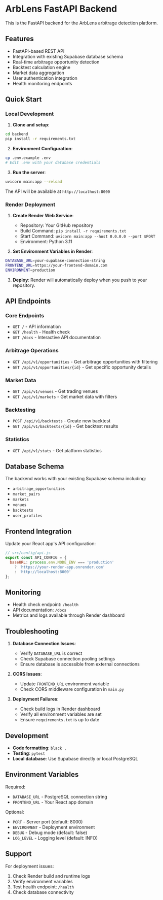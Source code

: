# ArbLens FastAPI Backend

This is the FastAPI backend for the ArbLens arbitrage detection platform.

## Features

- FastAPI-based REST API
- Integration with existing Supabase database schema
- Real-time arbitrage opportunity detection
- Backtest calculation engine
- Market data aggregation
- User authentication integration
- Health monitoring endpoints

## Quick Start

### Local Development

1. **Clone and setup**:
```bash
cd backend
pip install -r requirements.txt
```

2. **Environment Configuration**:
```bash
cp .env.example .env
# Edit .env with your database credentials
```

3. **Run the server**:
```bash
uvicorn main:app --reload
```

The API will be available at `http://localhost:8000`

### Render Deployment

1. **Create Render Web Service**:
   - Repository: Your GitHub repository
   - Build Command: `pip install -r requirements.txt`  
   - Start Command: `uvicorn main:app --host 0.0.0.0 --port $PORT`
   - Environment: Python 3.11

2. **Set Environment Variables in Render**:
```bash
DATABASE_URL=your-supabase-connection-string
FRONTEND_URL=https://your-frontend-domain.com
ENVIRONMENT=production
```

3. **Deploy**: Render will automatically deploy when you push to your repository.

## API Endpoints

### Core Endpoints
- `GET /` - API information
- `GET /health` - Health check
- `GET /docs` - Interactive API documentation

### Arbitrage Operations  
- `GET /api/v1/opportunities` - Get arbitrage opportunities with filtering
- `GET /api/v1/opportunities/{id}` - Get specific opportunity details

### Market Data
- `GET /api/v1/venues` - Get trading venues
- `GET /api/v1/markets` - Get market data with filters

### Backtesting
- `POST /api/v1/backtests` - Create new backtest
- `GET /api/v1/backtests/{id}` - Get backtest results

### Statistics
- `GET /api/v1/stats` - Get platform statistics

## Database Schema

The backend works with your existing Supabase schema including:
- `arbitrage_opportunities`
- `market_pairs`  
- `markets`
- `venues`
- `backtests`
- `user_profiles`

## Frontend Integration

Update your React app's API configuration:

```javascript
// src/config/api.js
export const API_CONFIG = {
  baseURL: process.env.NODE_ENV === 'production' 
    ? 'https://your-render-app.onrender.com'
    : 'http://localhost:8000'
};
```

## Monitoring

- Health check endpoint: `/health`
- API documentation: `/docs`
- Metrics and logs available through Render dashboard

## Troubleshooting

1. **Database Connection Issues**:
   - Verify `DATABASE_URL` is correct
   - Check Supabase connection pooling settings
   - Ensure database is accessible from external connections

2. **CORS Issues**:
   - Update `FRONTEND_URL` environment variable
   - Check CORS middleware configuration in `main.py`

3. **Deployment Failures**:
   - Check build logs in Render dashboard
   - Verify all environment variables are set
   - Ensure `requirements.txt` is up to date

## Development

- **Code formatting**: `black .`
- **Testing**: `pytest`
- **Local database**: Use Supabase directly or local PostgreSQL

## Environment Variables

Required:
- `DATABASE_URL` - PostgreSQL connection string
- `FRONTEND_URL` - Your React app domain

Optional:
- `PORT` - Server port (default: 8000)
- `ENVIRONMENT` - Deployment environment
- `DEBUG` - Debug mode (default: false)
- `LOG_LEVEL` - Logging level (default: INFO)

## Support

For deployment issues:
1. Check Render build and runtime logs
2. Verify environment variables
3. Test health endpoint: `/health`
4. Check database connectivity
